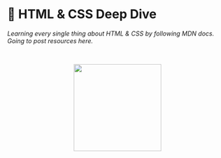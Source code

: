 # 📄 HTML & CSS Deep Dive

_Learning every single thing about HTML & CSS by following MDN docs.  
Going to post resources here._

<br />
<p align="center"><img src="https://user-images.githubusercontent.com/46372998/212392497-e7814f88-1f1c-4a07-bb31-220530ac7568.png" height=200 /></p>
